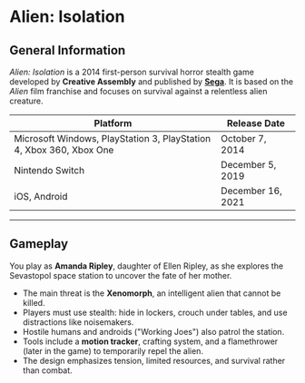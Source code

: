# Alien: Isolation

## General Information
*Alien: Isolation* is a 2014 first-person survival horror stealth game developed by **Creative Assembly** and published by [**Sega**](https://www.sega.com/). It is based on the *Alien* film franchise and focuses on survival against a relentless alien creature.  

| Platform | Release Date |
|----------|--------------|
| Microsoft Windows, PlayStation 3, PlayStation 4, Xbox 360, Xbox One | October 7, 2014 |
| Nintendo Switch | December 5, 2019 |
| iOS, Android | December 16, 2021 |

---

## Gameplay
You play as **Amanda Ripley**, daughter of Ellen Ripley, as she explores the Sevastopol space station to uncover the fate of her mother.  

- The main threat is the **Xenomorph**, an intelligent alien that cannot be killed.  
- Players must use stealth: hide in lockers, crouch under tables, and use distractions like noisemakers.  
- Hostile humans and androids ("Working Joes") also patrol the station.  
- Tools include a **motion tracker**, crafting system, and a flamethrower (later in the game) to temporarily repel the alien.  
- The design emphasizes tension, limited resources, and survival rather than combat.  



